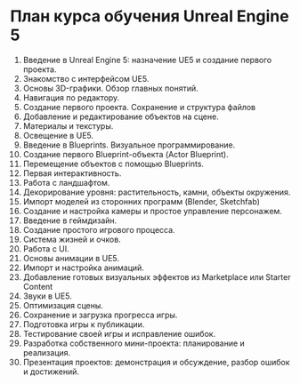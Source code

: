 # План курса обучения Unreal Engine 5

1. Введение в Unreal Engine 5: назначение UE5 и создание первого проекта.
2. Знакомство с интерфейсом UE5.
3. Основы 3D-графики. Обзор главных понятий.
4. Навигация по редактору.
5. Создание первого проекта. Сохранение и структура файлов
6. Добавление и редактирование объектов на сцене.
7. Материалы и текстуры.
8. Освещение в UE5.
9. Введение в Blueprints. Визуальное программирование.
10. Создание первого Blueprint-объекта (Actor Blueprint).
11. Перемещение объектов с помощью Blueprints.
12. Первая интерактивность.
13. Работа с ландшафтом.
14. Декорирование уровня: растительность, камни, объекты окружения.
15. Импорт моделей из сторонних программ (Blender, Sketchfab)
16. Создание и настройка камеры и простое управление персонажем.
17. Введение в геймдизайн.
18. Создание простого игрового процесса.
19. Система жизней и очков.
20. Работа с UI.
21. Основы анимации в UE5.
22. Импорт и настройка анимаций.
23. Добавление готовых визуальных эффектов из Marketplace или Starter Content
24. Звуки в UE5.
25. Оптимизация сцены.
26. Сохранение и загрузка прогресса игры.
27. Подготовка игры к публикации.
28. Тестирование своей игры и исправление ошибок.
29. Разработка собственного мини-проекта: планирование и реализация.
30. Презентация проектов: демонстрация и обсуждение, разбор ошибок и достижений.
